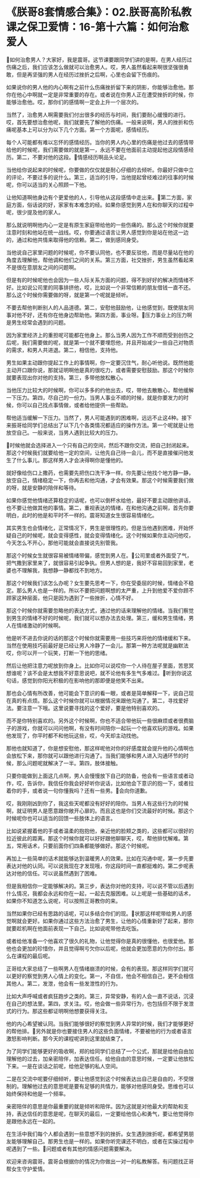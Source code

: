 # 《朕哥8套情感合集》：02.朕哥高阶私教课之保卫爱情：16-第十六篇：如何治愈爱人

🎼如何治愈男人？大家好，我是震哥。这节课要跟同学们讲的是啊，在男人经历过伤痛之后，我们应该怎么做就可以治愈男人。哎，男人虽然看起来啊很坚强很勇敢，但是再坚强的男人在经历过挫折之后啊，心里也会留下伤痕的。

如果说你的男人他的内心啊有之前什么伤痛挫折留下来的阴影，你能够治愈他。那你在他心中啊就一定是非常重要的存在。或者说在你男人正在遭受挫折的时候，你能够治愈他。哎，那你们的感情啊一定会上升一个层次的。

当然了，治愈男人啊需要我们付出很多的经历与时间，我们要耐心缓慢的进行。哎，首先要想治愈他呢，我们就要先了解他的伤痛。一般来说啊，男人的挫折和伤痛呢基本上可以分为以下几个方面。第一个方面呢，感情经历。

每个人可能都有难以忘怀的感情经历。当你的男人内心里的伤痛是他过去的感情带给他的时候呢，我们需要做的就是第一，永远不要在他面前主动提起他这段情感经历。第二，不要对他的这段。🎼情感经历啊品头论足。

当他给你说起来的时候呢，你要做的仅仅就是耐心仔细的去倾听。你最好只做中立的评论，不要过多的说什么。第三，适当的引导，当他提起曾经难过的往事的时候呢，你可以适当的关心照顾一下他。

让他知道啊他身边有个更爱他的人，引导他从这段感情中走出来。🎼第二方面，家庭方面，俗话说的好，家家有本难念的经。如果你感觉到男人在和你聊天的过程中呢，很少提及他的家人。

那么就说明啊他内心一定是有原生家庭带给他的一些伤痛的。那么这个时候你就要注意时刻和他站在统一战线。哎，你要通过语言让男人感觉到你是站在他这一边的，通过和他共情来取得他的信赖。第二，做到感同身受。

当他说自己家里问题的时候呢，你不要认同他，也不要反驳他，而是尽量站在他的角度去理解他，帮他调和他们之间的关系。第三方面，社交挫折，男生虽然看起来不是很在意朋友之间的问题啊。

但是有的时候呢他也会因为一些人际关系方面的问题，得不到好好的解决而情绪不好。比如说公司里的同事排挤他，哎，比如说一个非常信赖的朋友借钱一直不还。那么这个时候你需要做的呀，就是第一个呢就是倾听。

不要去帮他判断别人的人品道德。第二，安慰他鼓励他，让他感觉到，既使朋友同事对他不好，还有你在他身边帮助他。第四方面，事业呀。🎼压力事业上的压力啊是男生经常会遇到的问题。

因为家里经济上的重担呢可能都在他身上。那么当男人因为工作不顺而受到创伤之后呢，我们需要做的呢，就是第一个就不要埋怨他，并且开始减少一些自己对物质的需求，和男人共进退。第二，相信他，支持他。

男生如果主动跟你提起工作上的事情啊，你一定要沉住气，耐心听他说。既然他能主动开口跟你说，那就证明啊他是真的很吃力，或者需要安慰鼓励。那这个时候你就要表现出你对他的支持。第三，多带他放松散心。

当他压力比较大的时候啊，你可以多多的约他出去，哎，带他去散散心，帮他缓解一下压力。第四，尽自己的一份力。当男人事业不顺的时候，就是你要发力的时候，你可以自己找点事情做，或者给他提供一些帮助。

帮他适当缓解一下压力。当然了，男人可能遇到的困难啊，远远不止这4种。接下来振哥给同学们总结出了以下几个各类情况都适应的操作方法。第一个呢就是让他放空自己。一般来说，当男人遇到比较大的压力。

🎼时候他就会选择进入一个只有自己的空间，然后不跟你交流，把自己封闭起来。那这个时候我们就要给他一定的空间，让他先自己待一会儿，而不是直接催问他发生了什么事儿。那这样男人才会决得啊你是懂他的。

就好像给伤口上撒药，也需要先把伤口洗干净一样。你先要让他找个地方静一静，放空自己，情绪稳定一下，你再去和他沟通，才会有效果。那这个时候需要我们做的呀，就是安静的陪伴和等待。

如果你感觉他情绪还算稳定的话呢，也可以倒杯水给他，最好不要主动跟他讲话，也不要让他做其他的事情。第二，重视表达的情绪，在和他沟通之前啊，首先你要明白，此时的他是和平时不一样的。震哥知道女生很容易情绪化。

其实男生也会情绪化，正常情况下，男生是很理性的。但是当他遇到困难，开始怀疑自己的时候呢，就会变得感性，就会变得情绪化。这个时候如果你主动问他哎，今天怎么不开心，那他可能就会直接说先别管我。

那这个时候女生就很容易被情绪带偏，感觉到男人在。🎼公司里或者外面受了气，把气撒到家里来了，就很容易引起争执。但男人想的是，我好不容易回到家里，老婆也不理解我，我想静一静都找不到地方。

那这个时候我们该怎么办呢？女生要先思考一下，你在受委屈的时候，情绪会不稳定。那么男人也是一样的。所以不要把问题啊想的太严重，上升到他爱不爱你顾不顾家这种层面，他只是因为遇到了一些挫折，心情不好。

那这个时候你就需要忽略他的表达方式，通过他的话来理解他的情绪。当我们察觉到男生的情绪不好的时候呢，我们就可以想办法去处理。第三，缓和男生情绪，男人在情绪激动的时候啊。

他是听不进去你说的话的那这个时候你就需要用一些技巧来将他的情绪缓和下来。当然在使用技巧前最好是已经让男人冷静了一会儿。那第一种方法呢就是幽默法哎，你可以开一个玩笑，打断一下他的思绪。

然后让他把注意力呢放到你身上。比如你可以说哎你一个人待在屋子里面，苦思冥想谁呢？该不会是太想我不好意思说吧，就不论他有多生气多难过。🎼听到你说这句话，感觉到你阳光积极的在影响他的那即便是他笑不出来。

那也会心情有所改善，他可能会下意识的看一眼，或者是简单解释一下，说自己现在真的有点烦。那么这个时候你就可以根据情况来跟他沟通了。第二，寻找爱好法。要注意一下哦。这里说要寻找的这个爱好，要是他特别喜欢的。

而不是你特别喜欢的。另外这个时候啊，你也不适合带他玩一些很麻烦或者很费脑子的游戏，你就可以问问他啊，有没有时间陪你一起玩一个他喜欢玩的游戏。如果他发现了，你平时都不和他玩这些，哎，今天却主动找他。

那他也就知道了，你是想安慰他，那这样呢他对你的好感度就会提升他的心情啊也会放松下来，那你就可以跟他进行沟通了。当我们能够和男人进入沟通环节的时候，那么问题呢就解决了一半。第四，肢体接触。

只要你能做到上面这几点啊，男人会慢慢放下自己的防备，他会有一些语言或者动作，哎，告诉你，我信任你我会好好听你说话，比如他会下意识的抱一下，或者拉着你的手，或者说一句你懂我吗？还有一些男。🎼会向你道歉。

哎，我刚刚凶到你了，我这些天呢都没有好好的陪你。当男人有这些行为的时候啊，就证明男人是愿意跟你敞开心扉的。而且这也是你们交流最好的时候。那这个时候呢你也可以适当的回馈一些肢体上的语言。

比如说紧握着他的手或者温柔的抱抱他，亲近他的脸颊之类的，这些都可以很好的拉近彼此的距离。那这个时候你就可以好好跟他聊聊天，哎，帮他排忧解难。第五，常用话术，只要前面你们四条都能够做好。那这个时候呢。

再加上一些简单的话术就能够达到温暖男人的效果。比如在沟通中呢，第一步先要表达对他的认同。可以说我现在才发现哦，你这段时间一直都挺难的。第二步呢表达对他的信任。可以说虽然遇到了困难。

但是我相信你一定能够解决的。第三步，表达你对他的支持，可以说不管以后遇到什么情况，我都会永远和你在一起，一起去克服困难。以上呢是一些基础的话术，如果你不知道怎么说呢，可以按照正哥教你的来。

当然如果你已经有思路的话呢，可以多结合你们的现。🎼状那这样呢带给男人的感觉啊就会更好。如果你通过这些方法治愈了男生，让他的心情重新好了起来，那你就要趁机啊在他面前表现一下自己。比如说呢带他去吃饭。

或者给他准备一个他喜欢了很久的礼物，让他觉得你是真的很懂他，也很爱他。那他也会更加的珍惜你，并且觉得啊亏欠你以后呢，他就会更加愿意的为你付出。那么在课程的最后呢。

正哥给大家总结了一些啊男人在情绪崩溃的时候，会有的表现。那这样同学们就可以更好的察觉到男人心情上的变化。第一，不自信，他会不相信自己，更不会相信其他人。第二，发泄，他会有一些发泄性的行为。

比如大声呼喊或者疯狂跑步之类的。第三，异常安静，有的人会一直不说话，沉浸在自己的想法里。第四，求关注。哎，他会做一些异常行为，也包括但不限于发泄式的行为。那这些都证明啊他想要获得关注。

他的内心希望被认同。当我们能够很好的察觉到男人异常的时候，我们才能够更好的帮他排。🎼另外就是你也要接住男人的这些负面情绪，不要被他的行为或者语言激怒影响判断。那今天的课程呢讲到这里就结束了。

为了同学们能够更好的吸收啊，郑的给同学们总结了一个公式，那就是给他自由加理解他的过去，加亲密陪伴，加表达信任。给他自由的意思时候，一定要让他放松下来。一是在谈话之前呢，给他足够的私人空间。

二是在交流中呢要仔细倾听，要让他感觉到这个时候表达出自己是自由的，不受限制的。理解他过去的意思呢是要有足够的共情力，能够对他感同身受。思维也可以始终保持和他是一个频率。

亲密陪伴的意思是你最重要的就是倾听和陪伴。因为这就是对他最大的帮助和支持，表达信任的意思是呢，在聊天的最后，一定要给他信心和勇气，要让他觉得你是跟他永远在一起的。

在生活中我们每个人都会遇到一些意想不到的挫折。女生遇到挫折呢，都希望男朋友能够理解自己。那男生也是一样的。如果你听完课还不明白，或者在实操过程中呢遇到了一些。🎼问题或者有其他的情感问题需要解决。

欢迎来咨询震哥。震哥会根据你的情况为你做出一对一的私教解答。有问题找正哥帮女生守护爱情。